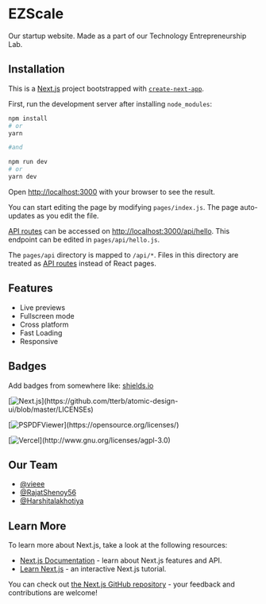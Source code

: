 
# EZScale

Our startup website. Made as a part of our Technology Entrepreneurship Lab. 

## Installation 

This is a [Next.js](https://nextjs.org/) project bootstrapped with [`create-next-app`](https://github.com/vercel/next.js/tree/canary/packages/create-next-app).

First, run the development server after installing `node_modules`:

```bash
npm install
# or
yarn

#and

npm run dev
# or
yarn dev
```

Open [http://localhost:3000](http://localhost:3000) with your browser to see the result.

You can start editing the page by modifying `pages/index.js`. The page auto-updates as you edit the file.

[API routes](https://nextjs.org/docs/api-routes/introduction) can be accessed on [http://localhost:3000/api/hello](http://localhost:3000/api/hello). This endpoint can be edited in `pages/api/hello.js`.

The `pages/api` directory is mapped to `/api/*`. Files in this directory are treated as [API routes](https://nextjs.org/docs/api-routes/introduction) instead of React pages.
    
## Features

- Live previews
- Fullscreen mode
- Cross platform
- Fast Loading
- Responsive
 

  
## Badges

Add badges from somewhere like: [shields.io](https://shields.io/)

[![Next.js](https://img.shields.io/badge/next--js-positive-green?)](https://github.com/tterb/atomic-design-ui/blob/master/LICENSEs)

[![PSPDFViewer](https://img.shields.io/badge/pspdfkit-positive-lightgreen?)](https://opensource.org/licenses/)

[![Vercel](https://img.shields.io/badge/vercel-positive-success?)](http://www.gnu.org/licenses/agpl-3.0)

  
## Our Team

- [@vieee](https://www.github.com/vieee)
- [@RajatShenoy56](https://www.github.com/RajatShenoy56)
- [@Harshitalakhotiya](https://www.github.com/Harshitalakhotiya)

  
## Learn More

To learn more about Next.js, take a look at the following resources:

- [Next.js Documentation](https://nextjs.org/docs) - learn about Next.js features and API.
- [Learn Next.js](https://nextjs.org/learn) - an interactive Next.js tutorial.

You can check out [the Next.js GitHub repository](https://github.com/vercel/next.js/) - your feedback and contributions are welcome!
